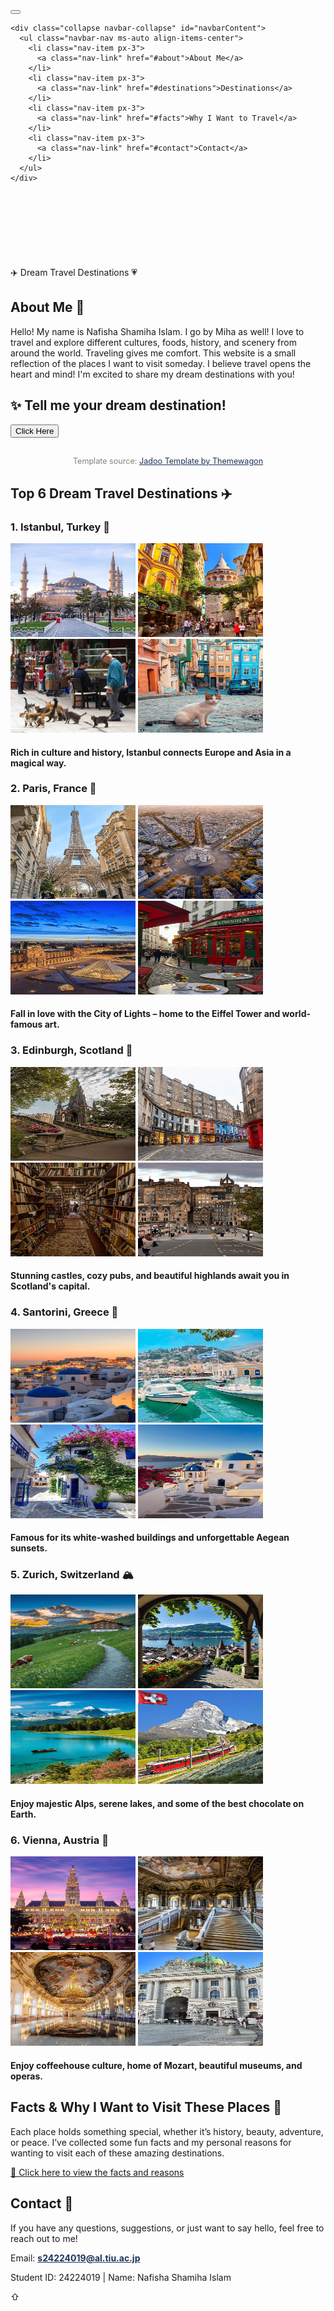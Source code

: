 <html lang="en">
<head>
 <title>Dream Travel</title>
  <!-- Bootstrap CSS -->
  <link href="https://cdn.jsdelivr.net/npm/bootstrap@5.3.0/dist/css/bootstrap.min.css" rel="stylesheet">
</head>
<body>
<!-- Navigation Bar -->
<nav class="navbar navbar-expand-lg navbar-light bg-light fixed-top py-3">
  <div class="container">
    <button class="navbar-toggler" type="button" data-bs-toggle="collapse"
      data-bs-target="#navbarContent" aria-controls="navbarContent" aria-expanded="false"
      aria-label="Toggle navigation">
      <span class="navbar-toggler-icon"></span>
    </button>

    <div class="collapse navbar-collapse" id="navbarContent">
      <ul class="navbar-nav ms-auto align-items-center">
        <li class="nav-item px-3">
          <a class="nav-link" href="#about">About Me</a>
        </li>
        <li class="nav-item px-3">
          <a class="nav-link" href="#destinations">Destinations</a>
        </li>
        <li class="nav-item px-3">
          <a class="nav-link" href="#facts">Why I Want to Travel</a>
        </li>
        <li class="nav-item px-3">
          <a class="nav-link" href="#contact">Contact</a>
        </li>
      </ul>
    </div>
  </div>
</nav>
</body>
<!-- Add this to make the navbar not overlap your content -->
<div style="height: 80px;"></div>
<head>
  <meta charset="UTF-8" />
  <meta name="viewport" content="width=device-width, initial-scale=1" />
</head>
<body>
 <div id="welcomeMsg" style="text-align:center; font-size: 20px; padding: 20px 0;"></div>
  <script>
    document.getElementById("welcomeMsg").innerText = "👋 Welcome to my website!";
  </script>
<div class="top-bar">
  ✈️ Dream Travel Destinations 💗
</div>
<section id="about">
  <h2>About Me 👋</h2>
  <p>Hello! My name is Nafisha Shamiha Islam. I go by Miha as well! I love to travel and explore different cultures, foods, history, and scenery from around the world. Traveling gives me comfort. This website is a small reflection of the places I want to visit someday. I believe travel opens the heart and mind! I'm excited to share my dream destinations with you!</p>
</section>

<div class="text-center">
  <h2>✨ Tell me your dream destination!</h2>
  <button onclick="suggestDestination()" class="btn-warning">Click Here</button>
  <p id="destinationResponse" style="font-weight: bold; margin-top: 10px;"></p>
</div>

<section style="text-align:center; font-size: 0.9em; color: gray; margin: 30px auto;">
  Template source: 
  <a href="https://themewagon.github.io/jadoo/v1.0.0/" target="_blank" rel="noopener noreferrer" style="color: #1d3557;">
    Jadoo Template by Themewagon
  </a>
</section>

<section id="destinations">
  <h2>Top 6 Dream Travel Destinations ✈️</h2>

  <div class="destination">
    <h3>1. Istanbul, Turkey 🕌</h3>
    <img src="istanbul1.jpeg" style="width: 200px; height: 150px;" alt="Istanbul view" />
    <img src="istanbul3.jpeg" style="width: 200px; height: 150px;" alt="Istanbul city street" />
    <img src="istanbul5.jpeg" style="width: 200px; height: 150px;" alt="Istanbul cat" />
    <img src="istanbul4.jpeg" style="width: 200px; height: 150px;" alt="Istanbul cat" />
    <h4 class="highlight-text">Rich in culture and history, Istanbul connects Europe and Asia in a magical way.</h4>
  </div>

  <div class="destination">
    <h3>2. Paris, France 🗼</h3>
    <img src="paris1.jpeg" style="width: 200px; height: 150px;" alt="Eiffel Tower" />
    <img src="paris5.jpeg" style="width: 200px; height: 150px;" alt="Paris view" />
    <img src="paris2.jpeg" style="width: 200px; height: 150px;" alt="Paris monument" />
    <img src="paris4.jpeg" style="width: 200px; height: 150px;" alt="Paris coffee shop" />
    <h4 class="highlight-text">Fall in love with the City of Lights – home to the Eiffel Tower and world-famous art.</h4>
  </div>

  <div class="destination">
    <h3>3. Edinburgh, Scotland 🏰</h3>
    <img src="edinburgh1.jpeg" style="width: 200px; height: 150px;" alt="Edinburgh castle" />
    <img src="edinburgh3.jpeg" style="width: 200px; height: 150px;" alt="Edinburgh street" />
    <img src="edinburgh4.jpeg" style="width: 200px; height: 150px;" alt="Edinburgh bookstore" />
    <img src="edinburgh5.jpeg" style="width: 200px; height: 150px;" alt="Edinburgh street" />
    <h4 class="highlight-text">Stunning castles, cozy pubs, and beautiful highlands await you in Scotland's capital.</h4>
  </div>

  <div class="destination">
    <h3>4. Santorini, Greece 🌊</h3>
    <img src="greece5.jpeg" style="width: 200px; height: 150px;" alt="Greece" />
    <img src="greece2.jpeg" style="width: 200px; height: 150px;" alt="Greece river" />
    <img src="greece3.jpeg" style="width: 200px; height: 150px;" alt="Greece street" />
    <img src="greece4.jpeg" style="width: 200px; height: 150px;" alt="Greece street" />
    <h4 class="highlight-text">Famous for its white-washed buildings and unforgettable Aegean sunsets.</h4>
  </div>

  <div class="destination">
    <h3>5. Zurich, Switzerland 🏔️</h3>
    <img src="switzerland5.jpeg" style="width: 200px; height: 150px;" alt="Swan" />
    <img src="switzerland3.jpeg" style="width: 200px; height: 150px;" alt="Switzerland" />
    <img src="switzerland2.jpeg" style="width: 200px; height: 150px;" alt="River" />
    <img src="switzerland4.jpeg" style="width: 200px; height: 150px;" alt="Train" />
    <h4 class="highlight-text">Enjoy majestic Alps, serene lakes, and some of the best chocolate on Earth.</h4>
  </div>

  <div class="destination">
    <h3>6. Vienna, Austria 🎻</h3>
    <img src="vienna5.jpeg" style="width: 200px; height: 150px;" alt="Vienna castle" />
    <img src="vienna2.jpeg" style="width: 200px; height: 150px;" alt="Museum" />
    <img src="vienna3.jpeg" style="width: 200px; height: 150px;" alt="Museum" />
    <img src="vienna1.jpeg" style="width: 200px; height: 150px;" alt="Castle" />
    <h4 class="highlight-text">Enjoy coffeehouse culture, home of Mozart, beautiful museums, and operas.</h4>
  </div>
</section>

<section id="facts">
  <h2>Facts & Why I Want to Visit These Places 💬</h2>
  <p>Each place holds something special, whether it’s history, beauty, adventure, or peace. I’ve collected some fun facts and my personal reasons for wanting to visit each of these amazing destinations.</p>
  <p class="text-center"><a href="factsandwhyiwanttotravel.html" class="btn-link" target="_blank" rel="noopener noreferrer">📍 Click here to view the facts and reasons</a></p>
</section>

<section id="contact">
  <h2>Contact 📧</h2>
  <p>If you have any questions, suggestions, or just want to say hello, feel free to reach out to me!</p>
  <p>Email: <a href="mailto:s24224019@al.tiu.ac.jp" style="color: #1d3557; font-weight: bold;">s24224019@al.tiu.ac.jp</a></p>
</section>

<footer>
  <p>Student ID: 24224019 | Name: Nafisha Shamiha Islam</p>
</footer>

<div id="scroll-top" title="Scroll to top" onclick="window.scrollTo({top:0, behavior:'smooth'});">&#8679;</div>

<script>
  // Welcome message
  document.getElementById("welcomeMsg").innerText = "👋 Welcome to my website!";

  // Interactive prompt
  function suggestDestination() {
    const place = prompt("Where would you love to go?");
    if (place) {
      document.getElementById("destinationResponse").innerText =
        "That sounds amazing! " + place + " is definitely worth visiting!";
    }
  }

  // Show/hide scroll to top button
  window.addEventListener('scroll', () => {
    const scrollBtn = document.getElementById('scroll-top');
    scrollBtn.style.display = window.scrollY > 300 ? 'block' : 'none';
  });
</script>
</body>
</html>

